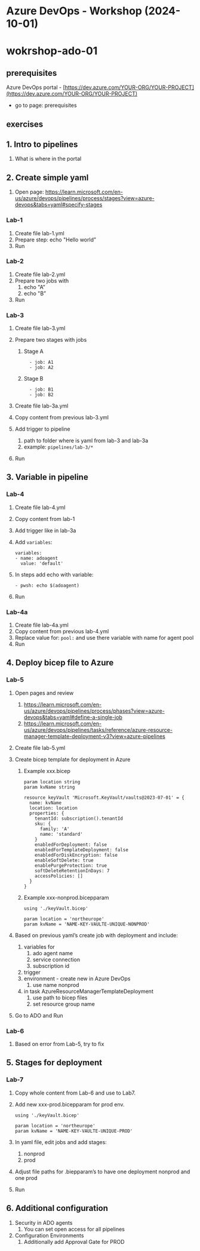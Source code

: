 # Azure DevOps - Workshop (2024-10-01)

# wokrshop-ado-01

## prerequisites

Azure DevOps portal - [https://dev.azure.com/YOUR-ORG/YOUR-PROJECT](https://dev.azure.com/YOUR-ORG/YOUR-PROJECT)

- go to page: prerequisites

## exercises

## 1. Intro to pipelines

1. What is where in the portal

## 2. Create simple yaml

1. Open page: https://learn.microsoft.com/en-us/azure/devops/pipelines/process/stages?view=azure-devops&tabs=yaml#specify-stages

### Lab-1

1. Create file lab-1.yml
2. Prepare step: echo "Hello world”
3. Run

### Lab-2

1. Create file lab-2.yml
2. Prepare two jobs with
    1. echo "A”
    2. echo "B”
3. Run

### Lab-3

1. Create file lab-3.yml
2. Prepare two stages with jobs
    1. Stage A
        
        ```
          - job: A1
          - job: A2
        ```
        
    2. Stage B
        
        ```
          - job: B1
          - job: B2
        ```
        
3. Create file lab-3a.yml
4. Copy content from previous lab-3.yml
5. Add trigger to pipeline
    1. path to folder where is yaml from lab-3 and lab-3a
    2. example: `pipelines/lab-3/*`
6. Run

## 3.  Variable in pipeline

### Lab-4

1. Create file lab-4.yml
2. Copy content from lab-1
3. Add trigger like in lab-3a
4. Add `variables`:
    
    ```
    variables:
    - name: adoagent
      value: 'default'
    ```
    
5. In steps add echo with variable:
    
    ```
    - pwsh: echo $(adoagent)
    ```
    
6. Run

### Lab-4a

1. Create file lab-4a.yml
2. Copy content from previous lab-4.yml
3. Replace value for: `pool:` and use there variable with name for agent pool
4. Run

## 4. Deploy bicep file to Azure

### Lab-5

1. Open pages and review
    1. https://learn.microsoft.com/en-us/azure/devops/pipelines/process/phases?view=azure-devops&tabs=yaml#define-a-single-job
    2. https://learn.microsoft.com/en-us/azure/devops/pipelines/tasks/reference/azure-resource-manager-template-deployment-v3?view=azure-pipelines
2. Create file lab-5.yml
3. Create bicep template for deployment in Azure
    1. Example xxx.bicep
        
        ```
        param location string
        param kvName string
        
        resource keyVault 'Microsoft.KeyVault/vaults@2023-07-01' = {
          name: kvName
          location: location
          properties: {
            tenantId: subscription().tenantId
            sku: {
              family: 'A'
              name: 'standard'
            }
            enabledForDeployment: false
            enabledForTemplateDeployment: false
            enabledForDiskEncryption: false
            enableSoftDelete: true
            enablePurgeProtection: true
            softDeleteRetentionInDays: 7
            accessPolicies: []
          }
        }
        
        ```
        
    2. Example xxx-nonprod.bicepparam
        
        ```
        using './keyVault.bicep'
        
        param location = 'northeurope'
        param kvName = 'NAME-KEY-VAULTE-UNIQUE-NONPROD'
        
        ```
        
4. Based on previous yaml’s create job with deployment and include:
    1. variables for
        1. ado agent name
        2. service connection
        3. subscription id
    2. trigger
    3. environment - create new in Azure DevOps
        1. use name nonprod
    4. in task AzureResourceManagerTemplateDeployment
        1. use path to bicep files
        2. set resource group name
5. Go to ADO and Run

### Lab-6

1. Based on error from Lab-5, try to fix

## 5. Stages for deployment

### Lab-7

1. Copy whole content from Lab-6 and use to Lab7.
2. Add new xxx-prod.bicepparam for prod env.
    
    ```
    using './keyVault.bicep'
    
    param location = 'northeurope'
    param kvName = 'NAME-KEY-VAULTE-UNIQUE-PROD'
    
    ```
    
3. In yaml file, edit jobs and add stages:
    1. nonprod
    2. prod
4. Adjust file paths for .biepparam’s to have one deployment nonprod and one prod
5. Run

## 6. Additional configuration

1. Security in ADO agents
    1. You can set open access for all pipelines
2. Configuration Environments
    1. Additionally add Approval Gate for PROD